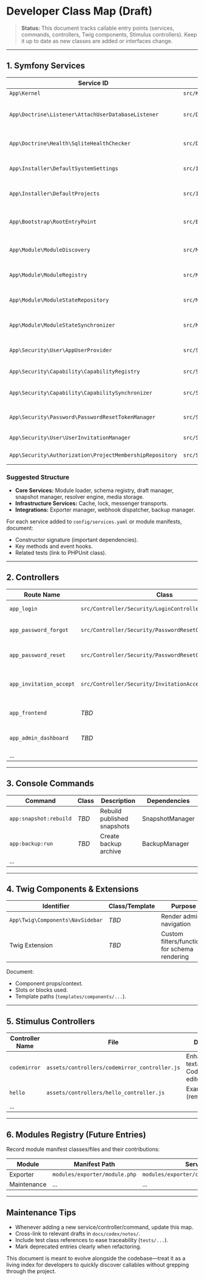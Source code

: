 # Developer Class Map (Draft)

> **Status:** This document tracks callable entry points (services, commands, controllers, Twig components, Stimulus controllers). Keep it up to date as new classes are added or interfaces change.

---

## 1. Symfony Services

| Service ID | Class | Responsibility | Notes |
|------------|-------|----------------|-------|
| `App\Kernel` | `src/Kernel.php` | Application kernel | Uses MicroKernelTrait |
| `App\Doctrine\Listener\AttachUserDatabaseListener` | `src/Doctrine/Listener/AttachUserDatabaseListener.php` | Attaches `user.brain` to primary SQLite connection, configures pragmas | Sets `PRAGMA busy_timeout`/`foreign_keys` and ensures secondary DB file exists |
| `App\Doctrine\Health\SqliteHealthChecker` | `src/Doctrine/Health/SqliteHealthChecker.php` | Reports connection status for system + user SQLite stores | Used in tests/diagnostics to confirm attachment and busy timeout |
| `App\Installer\DefaultSystemSettings` | `src/Installer/DefaultSystemSettings.php` | Loads shared default settings from `config/app/system_settings.php` | Consumed by migrations/installer to seed baseline values |
| `App\Installer\DefaultProjects` | `src/Installer/DefaultProjects.php` | Provides default project seeds from `config/app/projects.php` | Initial migration inserts `default` project via this helper |
| `App\Bootstrap\RootEntryPoint` | `src/Bootstrap/RootEntryPoint.php` | Normalises requests that hit the root fallback (`index.php`) and forwards them to `public/index.php` | Sets compatibility flags for installer rewrite diagnostics |
| `App\Module\ModuleDiscovery` | `src/Module/ModuleDiscovery.php` | Discovers module manifests under `/modules/*/module.php` | Supports drop-in modules without Composer autoload |
| `App\Module\ModuleRegistry` | `src/Module/ModuleRegistry.php` | Provides module manifest lookup/capability aggregation | Hydrated from `app.modules` parameter during boot |
| `App\Module\ModuleStateRepository` | `src/Module/ModuleStateRepository.php` | Reads persisted module enable/metadata flags from database | Optional helper for future enable/disable UI |
| `App\Module\ModuleStateSynchronizer` | `src/Module/ModuleStateSynchronizer.php` | Syncs manifest metadata with `app_module_state` table during kernel boot | Keeps repository URLs/locks up to date |
| `App\Security\User\AppUserProvider` | `src/Security/User/AppUserProvider.php` | Doctrine-backed user provider for authentication | Handles status checks, password upgrades, role loading |
| `App\Security\Capability\CapabilityRegistry` | `src/Security/Capability/CapabilityRegistry.php` | Aggregates module-declared capabilities for lookup | Feeds synchronizer and future ACL tooling |
| `App\Security\Capability\CapabilitySynchronizer` | `src/Security/Capability/CapabilitySynchronizer.php` | Persists capability defaults into `app_role_capability` and logs seeding | Invoked during kernel boot |
| `App\Security\Password\PasswordResetTokenManager` | `src/Security/Password/PasswordResetTokenManager.php` | Issues, validates, and purges password reset tokens | Stores selector/verifier hashes in `app_password_reset_token` |
| `App\Security\User\UserInvitationManager` | `src/Security/User/UserInvitationManager.php` | Manages invitation tokens and audit logging | Powers admin onboarding flow |
| `App\Security\Authorization\ProjectMembershipRepository` | `src/Security/Authorization/ProjectMembershipRepository.php` | Reads/writes project membership assignments | Backing store for project capability voters |

### Suggested Structure
- **Core Services:** Module loader, schema registry, draft manager, snapshot manager, resolver engine, media storage.
- **Infrastructure Services:** Cache, lock, messenger transports.
- **Integrations:** Exporter manager, webhook dispatcher, backup manager.

For each service added to `config/services.yaml` or module manifests, document:
- Constructor signature (important dependencies).
- Key methods and event hooks.
- Related tests (link to PHPUnit class).

---

## 2. Controllers

| Route Name | Class | Description | Module |
|------------|-------|-------------|--------|
| `app_login` | `src/Controller/Security/LoginController.php` | Handles sign-in form | Core |
| `app_password_forgot` | `src/Controller/Security/PasswordResetController.php` | Password reset request | Core |
| `app_password_reset` | `src/Controller/Security/PasswordResetController.php` | Password reset confirmation | Core |
| `app_invitation_accept` | `src/Controller/Security/InvitationAcceptController.php` | Handles invitation acceptance redirect | Core |
| `app_frontend` | _TBD_ | Catch-all frontend controller | Core |
| `app_admin_dashboard` | _TBD_ | Admin landing page | Core |
| ... |  |  |  |

---

## 3. Console Commands

| Command | Class | Description | Dependencies |
|---------|-------|-------------|--------------|
| `app:snapshot:rebuild` | _TBD_ | Rebuild published snapshots | SnapshotManager |
| `app:backup:run` | _TBD_ | Create backup archive | BackupManager |
| ... |  |  |  |

---

## 4. Twig Components & Extensions

| Identifier | Class/Template | Purpose |
|------------|----------------|---------|
| `App\Twig\Components\NavSidebar` | _TBD_ | Render admin navigation |
| Twig Extension | _TBD_ | Custom filters/functions for schema rendering |

Document:
- Component props/context.
- Slots or blocks used.
- Template paths (`templates/components/...`).

---

## 5. Stimulus Controllers

| Controller Name | File | Description |
|-----------------|------|-------------|
| `codemirror` | `assets/controllers/codemirror_controller.js` | Enhances textareas with CodeMirror editor |
| `hello` | `assets/controllers/hello_controller.js` | Example scaffold (remove/replace) |
| ... |  |  |

---

## 6. Modules Registry (Future Entries)

Record module manifest classes/files and their contributions:

| Module | Manifest Path | Services | Routes | Assets |
|--------|---------------|----------|--------|--------|
| Exporter | `modules/exporter/module.php` | `modules/exporter/config/services.php` | `modules/exporter/config/routes.yaml` | `modules/exporter/assets/...` |
| Maintenance | ... | ... | ... | ... |

---

## Maintenance Tips
- Whenever adding a new service/controller/command, update this map.
- Cross-link to relevant drafts in `docs/codex/notes/`.
- Include test class references to ease traceability (`tests/...`).
- Mark deprecated entries clearly when refactoring.

This document is meant to evolve alongside the codebase—treat it as a living index for developers to quickly discover callables without grepping through the project.
